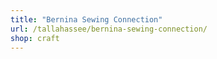 ```yaml
---
title: "Bernina Sewing Connection"
url: /tallahassee/bernina-sewing-connection/
shop: craft
---
```


